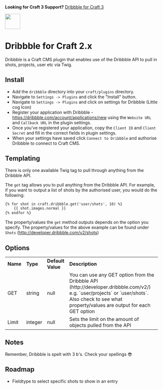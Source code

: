 **Looking for Craft 3 Support?** [Dribbble for Craft 3](https://github.com/bymayo/dribbble/)

<img src="https://github.com/bymayo/dribbble/blob/craft-2/screenshots/icon.png?raw=true" width="50">

# Dribbble for Craft 2.x

Dribbble is a Craft CMS plugin that enables use of the Dribbble API to pull in shots, projects, user etc via Twig.

## Install

- Add the `dribbble` directory into your `craft/plugins` directory.
- Navigate to `Settings -> Plugins` and click the "Install" button.
- Navigate to `Settings -> Plugins` and click on settings for Dribbble (Little cog Icon)
- Register your application with Dribbble - https://dribbble.com/account/applications/new using the `Website URL` and `Callback URL` in the plugin settings.
- Once you've registered your application, copy the `Client ID` and `Client Secret` and fill in the correct fields in plugin settings.
- When your settings have saved click `Connect to Dribbble` and authorise Dribbble to connect to Craft CMS.

## Templating

There is only one available Twig tag to pull through anything from the Dribbble API.

The `get` tag allows you to pull anything from the Dribbble API. For example, if you want to output a list of shots by the authorised user, you would do the following:

```HTML
{% for shot in craft.dribbble.get('user/shots', 10) %}
	{{ shot.images.normal }}
{% endfor %}
```

The property/values the `get` method outputs depends on the option you specify. The property/values for the above example can be found under `Shots` (http://developer.dribbble.com/v2/shots)

## Options

<table>
	<tr>
		<td><strong>Name</strong></td>
		<td><strong>Type</strong></td>
		<td><strong>Default Value</strong></td>
		<td><strong>Description</strong></td>
	</tr>
	<tr>
		<td>GET</td>
		<td>string</td>
		<td>null</td>
		<td>You can use any GET option from the Dribbble API (http://developer.dribbble.com/v2/) e.g. `user/projects` or `user/shots`. Also check to see what property/values are output for each GET option</td>
	</tr>
	<tr>
		<td>Limit</td>
		<td>integer</td>
		<td>null</td>
		<td>Sets the limit on the amount of objects pulled from the API</td>
	</tr>
</table>

## Notes

Remember, Dribbble is spelt with 3 b's. Check your spellings 😎

## Roadmap

- Fieldtype to select specific shots to show in an entry
